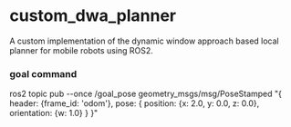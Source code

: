 # custom_dwa_planner
A custom implementation of the dynamic window approach based local planner for mobile robots using ROS2.


### goal command
ros2 topic pub --once /goal_pose geometry_msgs/msg/PoseStamped "{
  header: {frame_id: 'odom'},
  pose: {
    position: {x: 2.0, y: 0.0, z: 0.0},
    orientation: {w: 1.0}
  }
}"
